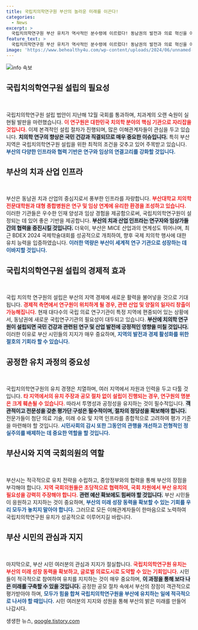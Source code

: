 ```yaml
---
title: 국립치의학연구원 부산의 놀라운 미래를 이끈다!
categories:
  - News
excerpt: >
  국립치의학연구원 부산 유치가 역사적인 분수령에 이르렀다! 동남권의 발전과 의료 혁신을 이끌 핵심 기관 설립이 순조롭게 진행되는 가운데, 시민의 지지와 참여가 절실하다. 부산의 미래와 지역 경제 활성화에 강력한 힘이 될 연구원, 함께 응원하자!
feature_text: >
  국립치의학연구원 부산 유치가 역사적인 분수령에 이르렀다! 동남권의 발전과 의료 혁신을 이끌 핵심 기관 설립이 순조롭게 진행되는 가운데, 시민의 지지와 참여가 절실하다. 부산의 미래와 지역 경제 활성화에 강력한 힘이 될 연구원, 함께 응원하자!
image: 'https://www.behealthy4u.com/wp-content/uploads/2024/06/unnamed-file.png'
---
```


<p><img src="https://www.behealthy4u.com/wp-content/uploads/2024/06/unnamed-file.png" alt="info 속보" /></p>

<h2 data-ke-size="size26">국립치의학연구원 설립의 필요성</h2>

<p data-ke-size="size16">&nbsp;</p>

<p>국립치의학연구원 설립 법안이 지난해 12월 국회를 통과하며, 치과계의 오랜 숙원이 실현될 발판을 마련했습니다. <b><span style="color: #ee2323;">이 연구원은 대한민국 치의학 분야의 핵심 기관으로 자리잡을 것입니다.</span></b> 이제 본격적인 설립 절차가 진행되며, 많은 이해관계자들이 관심을 두고 있습니다. <b><span style="background-color: #21538527;">치의학 연구의 향상은 국민 건강과 직결되므로 매우 중요한 이슈입니다.</span></b> 특히 부산 지역은 국립치의학연구원 설립을 위한 최적의 조건을 갖추고 있어 주목받고 있습니다. <b><span style="color: #1a5490;">부산의 다양한 인프라와 협력 기반은 연구와 임상의 연결고리를 강화할 것입니다.</span></b></p>

<h2 data-ke-size="size26">부산의 치과 산업 인프라</h2>

<p data-ke-size="size16">&nbsp;</p>

<p>부산은 동남권 치과 산업의 중심지로서 풍부한 인프라를 자랑합니다. <b><span style="color: #ee2323;">부산대학교 치의학전문대학원과 대형 종합병원은 연구 및 임상 연계에 유리한 환경을 조성하고 있습니다.</span></b> 이러한 기관들은 우수한 인재 양성과 임상 경험을 제공함으로써, 국립치의학연구원이 설정되는 데 있어 좋은 기반을 제공합니다. <b><span style="background-color: #21538527;">부산의 치과 산업 인프라는 연구자와 임상가들 간의 협력을 증진시킬 것입니다.</span></b> 더욱이, 부산은 MICE 산업과의 연계성도 뛰어나며, 최근 BDEX 2024 국제학술대회를 성공적으로 개최하여, 향후 국제 치의학 행사에 대한 유치 능력을 입증하였습니다. <b><span style="color: #1a5490;">이러한 역량은 부산이 세계적 연구 기관으로 성장하는 데 이바지할 것입니다.</span></b></p>

<h2 data-ke-size="size26">국립치의학연구원 설립의 경제적 효과</h2>

<p data-ke-size="size16">&nbsp;</p>

<p>국립 치의학 연구원의 설립은 부산의 지역 경제에 새로운 활력을 불어넣을 것으로 기대됩니다. <b><span style="color: #ee2323;">경제적 측면에서 연구원이 위치하게 될 경우, 관련 산업 및 양질의 일자리 창출이 가능해집니다.</span></b> 현재 대다수의 국립 의료 연구기관이 특정 지역에 편중되어 있는 상황에서, 동남권에 새로운 국립연구기관의 필요성이 대두되고 있습니다. <b><span style="background-color: #21538527;">부산에 치의학 연구원이 설립되면 국민 건강과 관련된 연구 및 산업 발전에 긍정적인 영향을 미칠 것입니다.</span></b> 이러한 이유로 부산 시민들의 지지가 매우 중요하며, <b><span style="color: #1a5490;">지역의 발전과 경제 활성화를 위한 절호의 기회라 할 수 있습니다.</span></b></p>

<h2 data-ke-size="size26">공정한 유치 과정의 중요성</h2>

<p data-ke-size="size16">&nbsp;</p>

<p>국립치의학연구원의 유치 경쟁은 치열하며, 여러 지역에서 자원과 인력을 두고 다툴 것입니다. <b><span style="color: #ee2323;">타 지역에서의 유치 주장과 공모 절차 없이 설립이 진행되는 경우, 연구원의 명분은 크게 훼손될 수 있습니다.</span></b> 따라서 투명성과 공정성을 유지하는 것이 필수적입니다. <b><span style="background-color: #21538527;">객관적이고 전문성을 갖춘 평가단 구성은 필수적이며, 절차의 정당성을 확보해야 합니다.</span></b> 전문가들이 첨단 의료 기술, 미래 수요 및 지역 인프라를 종합적으로 고려하여 평가 기준을 마련해야 할 것입니다. <b><span style="color: #1a5490;">시민사회의 감시 또한 그동안의 관행을 개선하고 전형적인 정실주의를 배제하는 데 중요한 역할을 할 것입니다.</span></b></p>

<h2 data-ke-size="size26">부산시와 지역 국회의원의 역할</h2>

<p data-ke-size="size16">&nbsp;</p>

<p>부산시는 적극적으로 유치 전략을 수립하고, 중앙정부와의 협력을 통해 부산의 장점을 부각해야 합니다. <b><span style="color: #ee2323;">지역 국회의원들은 초당적으로 협력하여, 국회 차원에서 부산 유치의 필요성을 강력히 주장해야 합니다.</span></b> <b><span style="background-color: #21538527;">관련 예산 확보에도 힘써야 할 것입니다.</span></b> 부산 시민들이 응원하고 지지하는 것이 중요하며, <b><span style="color: #1a5490;">부산의 미래 성장 동력을 확보할 수 있는 기회를 우리 모두가 놓치지 말아야 합니다.</span></b> 그러므로 모든 이해관계자들이 한마음으로 노력하여 국립치의학연구원 유치가 성공적으로 이루어지길 바랍니다.</p>

<h2 data-ke-size="size26">부산 시민의 관심과 지지</h2>

<p data-ke-size="size16">&nbsp;</p>

<p>마지막으로, 부산 시민 여러분의 관심과 지지가 절실합니다. <b><span style="color: #ee2323;">국립치의학연구원 유치는 부산의 미래 성장 동력을 확보하고, 글로벌 의료도시로 도약할 수 있는 기회입니다.</span></b> 시민들이 적극적으로 참여하여 유치를 지지하는 것이 매우 중요하며, <b><span style="background-color: #21538527;">이 과정을 통해 보다 나은 미래를 구축할 수 있을 것입니다.</span></b> 공정한 공모 절차 속에서 부산의 장점이 객관적으로 평가받아야 하며, <b><span style="color: #1a5490;">모두가 힘을 합쳐 국립치의학연구원을 부산에 유치하는 일에 적극적으로 나서야 할 때입니다.</span></b> 시민 여러분의 지지와 성원을 통해 부산의 밝은 미래를 만들어 나갑시다.</p>
생생한 뉴스, <a href="https://qoogle.tistory.com" rel="dofollow">qoogle.tistory.com</a>


